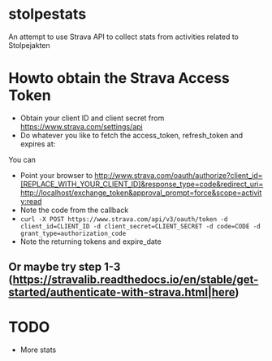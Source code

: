 # stolpestats
An attempt to use Strava API to collect stats from activities related to Stolpejakten

# Howto obtain the Strava Access Token
- Obtain your client ID and client secret from https://www.strava.com/settings/api
- Do whatever you like to fetch the access_token, refresh_token and expires at:

You can
- Point your browser to http://www.strava.com/oauth/authorize?client_id=[REPLACE_WITH_YOUR_CLIENT_ID]&response_type=code&redirect_uri=http://localhost/exchange_token&approval_prompt=force&scope=activity:read
- Note the code from the callback
- `curl -X POST https://www.strava.com/api/v3/oauth/token -d client_id=CLIENT_ID -d client_secret=CLIENT_SECRET -d code=CODE -d grant_type=authorization_code`
- Note the returning tokens and expire_date

Or maybe try step 1-3 (https://stravalib.readthedocs.io/en/stable/get-started/authenticate-with-strava.html|here)
- 

# TODO
- More stats
